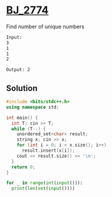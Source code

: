 # [BJ_2774](https://acmicpc.net/problem/2774)

Find number of unique numbers

```txt
Input:
3
1
1
2

Output: 2
```

## Solution

```cpp
#include <bits/stdc++.h>
using namespace std;

int main() {
  int T; cin >> T;
  while (T--) {
    unordered_set<char> result;
    string x; cin >> x;
    for (int i = 0; i < x.size(); i++)
      result.insert(x[i]);
    cout << result.size() << '\n';
  }
  return 0;
}
```

```py
for _ in range(int(input())):
  print(len(set(input())))
```
